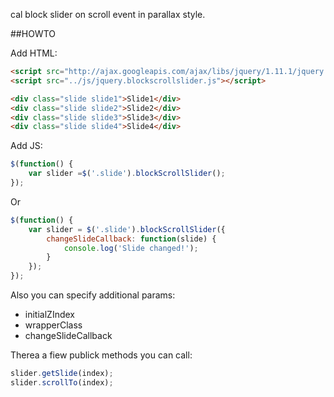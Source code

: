 cal block slider on scroll event in parallax style.


##HOWTO


Add HTML:
```html
<script src="http://ajax.googleapis.com/ajax/libs/jquery/1.11.1/jquery.min.js"></script>
<script src="../js/jquery.blockscrollslider.js"></script>

<div class="slide slide1">Slide1</div>
<div class="slide slide2">Slide2</div>
<div class="slide slide3">Slide3</div>
<div class="slide slide4">Slide4</div>
```

Add JS:
```javascript
$(function() {
    var slider =$('.slide').blockScrollSlider();
});
```

Or

```javascript
$(function() {
    var slider = $('.slide').blockScrollSlider({
        changeSlideCallback: function(slide) {
            console.log('Slide changed!');
        }
    });
});
```
Also you can specify additional params: 
   - initialZIndex
   - wrapperClass
   - changeSlideCallback

Therea a fiew publick methods you can call:
```javascript
slider.getSlide(index);
slider.scrollTo(index);

